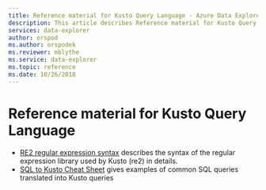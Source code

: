 ```yaml
---
title: Reference material for Kusto Query Language - Azure Data Explorer | Microsoft Docs
description: This article describes Reference material for Kusto Query Language in Azure Data Explorer.
services: data-explorer
author: orspod
ms.author: orspodek
ms.reviewer: mblythe
ms.service: data-explorer
ms.topic: reference
ms.date: 10/26/2018
---
```

# Reference material for Kusto Query Language

* [RE2 regular expression syntax](./re2.md) describes the syntax 
  of the regular expression library used by Kusto (re2) in details.
* [SQL to Kusto Cheat Sheet](./sqlcheatsheet.md) gives examples of common SQL queries translated into Kusto queries